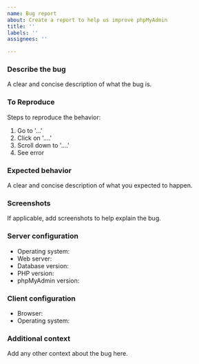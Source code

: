 ```yaml
---
name: Bug report
about: Create a report to help us improve phpMyAdmin
title: ''
labels: ''
assignees: ''

---
```


### Describe the bug

A clear and concise description of what the bug is.

### To Reproduce

Steps to reproduce the behavior:
1. Go to '...'
2. Click on '....'
3. Scroll down to '....'
4. See error

### Expected behavior

A clear and concise description of what you expected to happen.

### Screenshots

If applicable, add screenshots to help explain the bug.

### Server configuration

- Operating system:
- Web server:
- Database version:
- PHP version:
- phpMyAdmin version:

### Client configuration

- Browser:
- Operating system:

### Additional context

Add any other context about the bug here.
